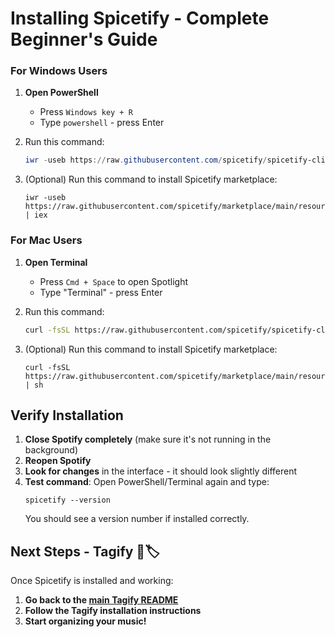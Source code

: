 # Installing Spicetify - Complete Beginner's Guide

### For Windows Users

1. **Open PowerShell**

   - Press `Windows key + R`
   - Type `powershell` - press Enter

2. Run this command:

   ```powershell
   iwr -useb https://raw.githubusercontent.com/spicetify/spicetify-cli/main/install.ps1 | iex
   ```

3. (Optional) Run this command to install Spicetify marketplace:

   ```
   iwr -useb https://raw.githubusercontent.com/spicetify/marketplace/main/resources/install.ps1 | iex
   ```

### For Mac Users

1. **Open Terminal**

   - Press `Cmd + Space` to open Spotlight
   - Type "Terminal" - press Enter

2. Run this command:

   ```bash
   curl -fsSL https://raw.githubusercontent.com/spicetify/spicetify-cli/main/install.sh | sh
   ```

3. (Optional) Run this command to install Spicetify marketplace:

   ```
   curl -fsSL https://raw.githubusercontent.com/spicetify/marketplace/main/resources/install.sh | sh
   ```

## Verify Installation

1. **Close Spotify completely** (make sure it's not running in the background)
2. **Reopen Spotify**
3. **Look for changes** in the interface - it should look slightly different
4. **Test command**: Open PowerShell/Terminal again and type:
   ```
   spicetify --version
   ```
   You should see a version number if installed correctly.

## Next Steps - Tagify 🕺🏷️

Once Spicetify is installed and working:

1. **Go back to the [main Tagify README](README.md)**
2. **Follow the Tagify installation instructions**
3. **Start organizing your music!**
